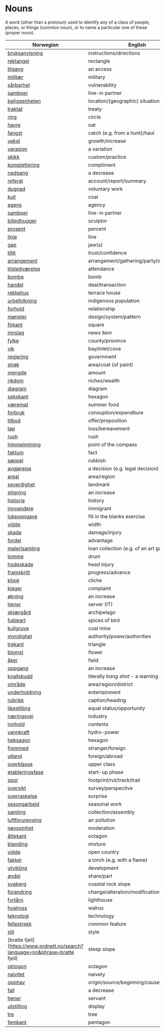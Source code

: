 # Nouns

A word (other than a pronoun) used to identify any of a class of people, places, or things (common noun), or to name a particular one of these (proper noun).

| Norwegian | English | Gender |
| --- | --- | --- |
| [bruksanvisning](https://www.ordnett.no/search?language=no&phrase=bruksanvisning) | instructions/directions | m |
| [rektangel](https://www.ordnett.no/search?language=no&phrase=rektangel) | rectangle | i |
| [tilgang](https://www.ordnett.no/search?language=no&phrase=tilgang) | an access | i |
| [militær](https://www.ordnett.no/search?language=no&phrase=militær) | military | m |
| [sårbarhet](https://www.ordnett.no/search?language=no&phrase=sårbarhet) | vulnerability | m |
| [samboer](https://www.ordnett.no/search?language=no&phrase=samboer) | live-in partner | m |
| [beliggenheten](https://www.ordnett.no/search?language=no&phrase=beliggenheten) | location/(geographic) situation | m/f |
| [traktat](https://www.ordnett.no/search?language=no&phrase=traktat) | treaty | m |
| [ring](https://www.ordnett.no/search?language=no&phrase=ring) | circle | m |
| [havre](https://www.ordnett.no/search?language=no&phrase=havre) | oat | m |
| [fangst](https://www.ordnett.no/search?language=no&phrase=fangst) | catch (e.g. from a hunt)/haul | m |
| [vekst](https://www.ordnett.no/search?language=no&phrase=vekst) | growth/increase | m |
| [varasjon](https://www.ordnett.no/search?language=no&phrase=varasjon) | a variation | m |
| [skikk](https://www.ordnett.no/search?language=no&phrase=skikk) | custom/practice | m |
| [komplettering](https://www.ordnett.no/search?language=no&phrase=komplettering) | compliment | m |
| [nedgang](https://www.ordnett.no/search?language=no&phrase=nedgang) | a decrease | m |
| [referat](https://www.ordnett.no/search?language=no&phrase=referat) | account/report/summary | i |
| [dugnad](https://www.ordnett.no/search?language=no&phrase=dugnad) | voluntary work | m |
| [kull](https://www.ordnett.no/search?language=no&phrase=kull) | coal | i |
| [agens](https://www.ordnett.no/search?language=no&phrase=agens) | agency | m |
| [samboer](https://www.ordnett.no/search?language=no&phrase=samboer) | live-in partner | m |
| [billedhugger](https://www.ordnett.no/search?language=no&phrase=billedhugger) | sculptor | m |
| [prosent](https://www.ordnett.no/search?language=no&phrase=prosent) | percent | m |
| [linje](https://www.ordnett.no/search?language=no&phrase=linje) | line | m |
| [gap](https://www.ordnett.no/search?language=no&phrase=gap) | jaw(s) | m |
| [tillit](https://www.ordnett.no/search?language=no&phrase=tillit) | trust/confidence | m |
| [arrangement](https://www.ordnett.no/search?language=no&phrase=arrangement) | arrangement/gathering/party/organisation | i |
| [tilstedværelse](https://www.ordnett.no/search?language=no&phrase=tilstedværelse) | attendance | i |
| [bombe](https://www.ordnett.no/search?language=no&phrase=bombe) | bomb | m |
| [handel](https://www.ordnett.no/search?language=no&phrase=handel) | deal/transaction | m |
| [rekkehus](https://www.ordnett.no/search?language=no&phrase=rekkehus) | terrace house | i |
| [urbefolkning](https://www.ordnett.no/search?language=no&phrase=urbefolkning) | indigenous population | m |
| [forhold](https://www.ordnett.no/search?language=no&phrase=forhold) | relationship | i |
| [mønster](https://www.ordnett.no/search?language=no&phrase=mønster) | design/system/pattern | i |
| [firkant](https://www.ordnett.no/search?language=no&phrase=firkant) | square | m |
| [innslag](https://www.ordnett.no/search?language=no&phrase=innslag) | news item | i |
| [fylke](https://www.ordnett.no/search?language=no&phrase=fylke) | county/province | i |
| [vik](https://www.ordnett.no/search?language=no&phrase=vik) | bay/inlet/cove | m |
| [regjering](https://www.ordnett.no/search?language=no&phrase=regjering) | government | m |
| [strøk](https://www.ordnett.no/search?language=no&phrase=strøk) | area/coat (of paint) | i |
| [mengde](https://www.ordnett.no/search?language=no&phrase=mengde) | amount | m |
| [rikdom](https://www.ordnett.no/search?language=no&phrase=rikdom) | riches/wealth | m |
| [diagram](https://www.ordnett.no/search?language=no&phrase=diagram) | diagram | i |
| [sekskant](https://www.ordnett.no/search?language=no&phrase=sekskant) | hexagon | m |
| [væremat](https://www.ordnett.no/search?language=no&phrase=væremat) | summer food | m |
| [forbruk](https://www.ordnett.no/search?language=no&phrase=forbruk) | consuption/expenditure | i |
| [tilbud](https://www.ordnett.no/search?language=no&phrase=tilbud) | offer/proposition | i |
| [tap](https://www.ordnett.no/search?language=no&phrase=tap) | loss/bereavement | i |
| [rush](https://www.ordnett.no/search?language=no&phrase=rush) | rush | i |
| [himmelretning](https://www.ordnett.no/search?language=no&phrase=himmelretning) | point of the compass | m |
| [faktum](https://www.ordnett.no/search?language=no&phrase=faktum) | fact | i |
| [søppel](https://www.ordnett.no/search?language=no&phrase=søppel) | rubbish | i |
| [avgjørelse](https://www.ordnett.no/search?language=no&phrase=avgjørelse) | a decision (e.g. legal decision) | m |
| [areal](https://www.ordnett.no/search?language=no&phrase=areal) | area/region | i |
| [severdighet](https://www.ordnett.no/search?language=no&phrase=severdighet) | landmark | m |
| [stigning](https://www.ordnett.no/search?language=no&phrase=stigning) | an increase | m |
| [historie](https://www.ordnett.no/search?language=no&phrase=historie) | history | m/f |
| [innvandere](https://www.ordnett.no/search?language=no&phrase=innvandere) | immigrant | m |
| [lukeoppgave](https://www.ordnett.no/search?language=no&phrase=lukeoppgave) | fill in the blanks exercise | m |
| [vidde](https://www.ordnett.no/search?language=no&phrase=vidde) | width | m/f |
| [skade](https://www.ordnett.no/search?language=no&phrase=skade) | damage/injury | m |
| [fordel](https://www.ordnett.no/search?language=no&phrase=fordel) | advantage | m |
| [malerisamling](https://www.ordnett.no/search?language=no&phrase=malerisamling) | loan collection (e.g. of an art gallery) | m |
| [tomme](https://www.ordnett.no/search?language=no&phrase=tomme) | drum | m |
| [hodeskade](https://www.ordnett.no/search?language=no&phrase=hodeskade) | head injury | m |
| [framskritt](https://www.ordnett.no/search?language=no&phrase=framskritt) | progress/advance | i |
| [klisjé](https://www.ordnett.no/search?language=no&phrase=klisjé) | cliche | m |
| [klager](https://www.ordnett.no/search?language=no&phrase=klager) | complaint | m |
| [økning](https://www.ordnett.no/search?language=no&phrase=økning) | an increase | m |
| [tjener](https://www.ordnett.no/search?language=no&phrase=tjener) | server (IT) | m |
| [skjærgård](https://www.ordnett.no/search?language=no&phrase=skjærgård) | archipelago | m |
| [fubleart](https://www.ordnett.no/search?language=no&phrase=fubleart) | spices of bird | m/f |
| [kullgruve](https://www.ordnett.no/search?language=no&phrase=kullgruve) | coal mine | m |
| [myndighet](https://www.ordnett.no/search?language=no&phrase=myndighet) | authority/power/authorities | m |
| [trekant](https://www.ordnett.no/search?language=no&phrase=trekant) | triangle | m |
| [blomst](https://www.ordnett.no/search?language=no&phrase=blomst) | flower | m |
| [åker](https://www.ordnett.no/search?language=no&phrase=åker) | field | m |
| [oppgang](https://www.ordnett.no/search?language=no&phrase=oppgang) | an increase | m |
| [knallskudd](https://www.ordnett.no/search?language=no&phrase=knallskudd) | literally _bang shot_ - a warning shot gun | i |
| [område](https://www.ordnett.no/search?language=no&phrase=område) | area/region/district | i |
| [underholdning](https://www.ordnett.no/search?language=no&phrase=underholdning) | entertainment | m |
| [rubrikk](https://www.ordnett.no/search?language=no&phrase=rubrikk) | caption/heading | m |
| [likestilling](https://www.ordnett.no/search?language=no&phrase=likestilling) | equal status/opportunity | m |
| [næringsvei](https://www.ordnett.no/search?language=no&phrase=næringsvei) | industry | m |
| [innhold](https://www.ordnett.no/search?language=no&phrase=innhold) | contents | i |
| [vannkraft](https://www.ordnett.no/search?language=no&phrase=vannkraft) | hydro-power | m |
| [heksagon](https://www.ordnett.no/search?language=no&phrase=heksagon) | hexagon | m |
| [fremmed](https://www.ordnett.no/search?language=no&phrase=fremmed) | stranger/foreign | m |
| [utland](https://www.ordnett.no/search?language=no&phrase=utland) | foreign/abroad | m |
| [overklasse](https://www.ordnett.no/search?language=no&phrase=overklasse) | upper class | m |
| [etableringsfase](https://www.ordnett.no/search?language=no&phrase=etableringsfase) | start-up phase | m |
| [spor](https://www.ordnett.no/search?language=no&phrase=spor) | footprint/rut/track/trail | i |
| [oversikt](https://www.ordnett.no/search?language=no&phrase=oversikt) | survey/perspective | m |
| [overraskelse](https://www.ordnett.no/search?language=no&phrase=overraskelse) | surprise | m |
| [sesongarbeid](https://www.ordnett.no/search?language=no&phrase=sesongarbeid) | seasonal work | i |
| [samling](https://www.ordnett.no/search?language=no&phrase=samling) | collection/assembly | m |
| [luftforurensing](https://www.ordnett.no/search?language=no&phrase=luftforurensing) | air pollution | m |
| [nøysomhet](https://www.ordnett.no/search?language=no&phrase=nøysomhet) | moderation | m |
| [åttekant](https://www.ordnett.no/search?language=no&phrase=åttekant) | octagon | m |
| [blanding](https://www.ordnett.no/search?language=no&phrase=blanding) | mixture | m |
| [vidde](https://www.ordnett.no/search?language=no&phrase=vidde) | open country | m |
| [fakkel](https://www.ordnett.no/search?language=no&phrase=fakkel) | a torch (e.g. with a flame) | m |
| [utvikling](https://www.ordnett.no/search?language=no&phrase=utvikling) | development | m |
| [andel](https://www.ordnett.no/search?language=no&phrase=andel) | share/part | m |
| [svaberg](https://www.ordnett.no/search?language=no&phrase=svaberg) | coastal rock slope | i |
| [forandring](https://www.ordnett.no/search?language=no&phrase=forandring) | change/alteration/modification | m |
| [fyrtårn](https://www.ordnett.no/search?language=no&phrase=fyrtårn) | lighthouse | i |
| [hvalross](https://www.ordnett.no/search?language=no&phrase=hvalross) | walrus | m |
| [teknologi](https://www.ordnett.no/search?language=no&phrase=teknologi) | technology | m |
| [fellestrekk](https://www.ordnett.no/search?language=no&phrase=fellestrekk) | common feature | i |
| [stil](https://www.ordnett.no/search?language=no&phrase=stil) | style | m |
| [bratte fjell](https://www.ordnett.no/search?language=no&phrase=bratte fjell) | steep slope | m |
| [oktogon](https://www.ordnett.no/search?language=no&phrase=oktogon) | octagon | m |
| [naivitet](https://www.ordnett.no/search?language=no&phrase=naivitet) | naivety | m |
| [opphav](https://www.ordnett.no/search?language=no&phrase=opphav) | origin/source/beginning/cause | i |
| [fall](https://www.ordnett.no/search?language=no&phrase=fall) | a decrease | i |
| [tjener](https://www.ordnett.no/search?language=no&phrase=tjener) | servant | m |
| [utstilling](https://www.ordnett.no/search?language=no&phrase=utstilling) | display | m |
| [tre](https://www.ordnett.no/search?language=no&phrase=tre) | tree | i |
| [femkant](https://www.ordnett.no/search?language=no&phrase=femkant) | pentagon | m |

